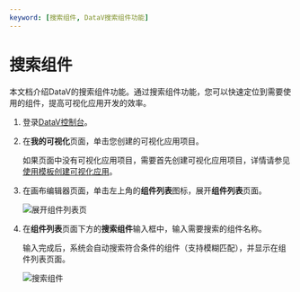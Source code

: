 ```yaml
---
keyword: [搜索组件, DataV搜索组件功能]
---
```


# 搜索组件

本文档介绍DataV的搜索组件功能。通过搜索组件功能，您可以快速定位到需要使用的组件，提高可视化应用开发的效率。

1.  登录[DataV控制台](https://datav.alibabacloud.com/)。

2.  在**我的可视化**页面，单击您创建的可视化应用项目。

    如果页面中没有可视化应用项目，需要首先创建可视化应用项目，详情请参见[使用模板创建可视化应用](/intl.zh-CN/管理可视化应用/创建可视化应用.md)。

3.  在画布编辑器页面，单击左上角的**组件列表**图标，展开**组件列表**页面。

    ![展开组件列表页](https://static-aliyun-doc.oss-accelerate.aliyuncs.com/assets/img/zh-CN/0308752061/p53642.png)

4.  在**组件列表**页面下方的**搜索组件**输入框中，输入需要搜索的组件名称。

    输入完成后，系统会自动搜索符合条件的组件（支持模糊匹配），并显示在组件列表页面。

    ![搜索组件](https://static-aliyun-doc.oss-accelerate.aliyuncs.com/assets/img/zh-CN/3802246951/p53643.png)


